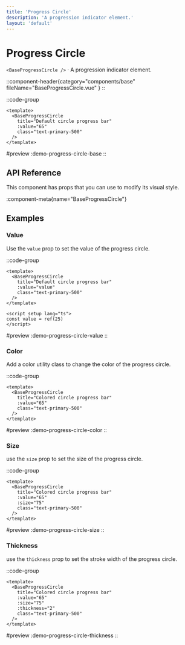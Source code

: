 ```yaml
---
title: 'Progress Circle'
description: 'A progression indicator element.'
layout: 'default'
---
```


# Progress Circle

`<BaseProgressCircle />` · A progression indicator element.

::component-header{category="components/base" fileName="BaseProgressCircle.vue" }
::

::code-group

```vue [DemoProgressCircleBase.vue]
<template>
  <BaseProgressCircle
    title="Default circle progress bar"
    :value="65"
    class="text-primary-500"
  />
</template>
```

#preview
:demo-progress-circle-base
::

## API Reference

This component has props that you can use to modify its visual style.

:component-meta{name="BaseProgressCircle"}

## Examples

### Value

Use the `value` prop to set the value of the progress circle.

::code-group

```vue [DemoProgressCircleValue.vue]
<template>
  <BaseProgressCircle
    title="Default circle progress bar"
    :value="value"
    class="text-primary-500"
  />
</template>

<script setup lang="ts">
const value = ref(25)
</script>
```

#preview
:demo-progress-circle-value
::

### Color

Add a color utility class to change the color of the progress circle.

::code-group

```vue [DemoProgressCircleColor.vue]
<template>
  <BaseProgressCircle
    title="Colored circle progress bar"
    :value="65"
    class="text-primary-500"
  />
</template>
```

#preview
:demo-progress-circle-color
::

### Size

use the `size` prop to set the size of the progress circle.

::code-group

```vue [DemoProgressCircleSize.vue]
<template>
  <BaseProgressCircle
    title="Colored circle progress bar"
    :value="65"
    :size="75"
    class="text-primary-500"
  />
</template>
```

#preview
:demo-progress-circle-size
::

### Thickness

use the `thickness` prop to set the stroke width of the progress circle.

::code-group

```vue [DemoProgressCircleThickness.vue]
<template>
  <BaseProgressCircle
    title="Colored circle progress bar"
    :value="65"
    :size="75"
    :thickness="2"
    class="text-primary-500"
  />
</template>
```

#preview
:demo-progress-circle-thickness
::